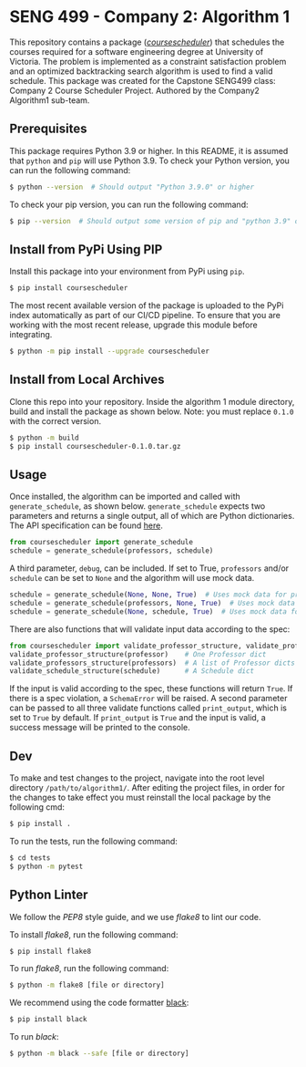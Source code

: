 # SENG 499 - Company 2: Algorithm 1 

This repository contains a package ([_coursescheduler_](https://pypi.org/project/coursescheduler/)) that schedules 
the courses required for a software engineering degree at University of Victoria. The problem is implemented as a 
constraint satisfaction problem and an optimized backtracking search algorithm is used to find a valid schedule. 
This package was created for the Capstone SENG499 class: Company 2 Course Scheduler Project. 
Authored by the Company2 Algorithm1 sub-team.

## Prerequisites
This package requires Python 3.9 or higher. In this README, it is assumed that `python` and `pip` will use Python 3.9. 
To check your Python version, you can run the following command:
```bash
$ python --version  # Should output "Python 3.9.0" or higher
```
To check your pip version, you can run the following command:
```bash
$ pip --version  # Should output some version of pip and "python 3.9" or higher
```

## Install from PyPi Using PIP
Install this package into your environment from PyPi using `pip`.
```bash
$ pip install coursescheduler
```
The most recent available version of the package is uploaded to the PyPi index automatically as part of our CI/CD 
pipeline. To ensure that you are working with the most recent release, upgrade this module before integrating.
```bash
$ python -m pip install --upgrade coursescheduler
```

## Install from Local Archives
Clone this repo into your repository. Inside the algorithm 1 module directory,
build and install the package as shown below. Note: you must replace `0.1.0` with the correct version.
```bash
$ python -m build
$ pip install coursescheduler-0.1.0.tar.gz
```

## Usage
Once installed, the algorithm can be imported and called with `generate_schedule`, as shown below. `generate_schedule` 
expects two parameters and returns a single output, all of which are Python dictionaries. 
The API specification 
can be found [here](https://docs.google.com/document/d/163L7pv6w5Z38rUrl2EwRJq-A9ZLllCIO9uYbUkdxi2s/edit?usp=sharing).
```python
from coursescheduler import generate_schedule
schedule = generate_schedule(professors, schedule)
```

A third parameter, `debug`, can be included. If set to True, `professors` and/or `schedule` can be set to `None` and the algorithm will use mock data.
```python
schedule = generate_schedule(None, None, True)  # Uses mock data for professors and schedule
schedule = generate_schedule(professors, None, True)  # Uses mock data for schedule
schedule = generate_schedule(None, schedule, True)  # Uses mock data for professors
```

There are also functions that will validate input data according to the spec:
```python
from coursescheduler import validate_professor_structure, validate_professors_structure, validate_schedule_structure
validate_professor_structure(professor)    # One Professor dict
validate_professors_structure(professors)  # A list of Professor dicts
validate_schedule_structure(schedule)      # A Schedule dict
```
If the input is valid according to the spec, these functions will return `True`.
If there is a spec violation, a `SchemaError` will be raised. A second parameter can be passed to all three validate functions called `print_output`, which is set to `True` by default.
If `print_output` is `True` and the input is valid, a success message will be printed to the console.

## Dev
To make and test changes to the project, navigate into the root level directory 
`/path/to/algorithm1/`. After editing the project files, in order for the changes to take
effect you must reinstall the local package by the following cmd:
```bash
$ pip install . 
```
To run the tests, run the following command:
```bash
$ cd tests
$ python -m pytest
```

## Python Linter
We follow the _PEP8_ style guide, and we use _flake8_ to lint our code.

To install _flake8_, run the following command:
```bash
$ pip install flake8
```
To run _flake8_, run the following command:
```bash
$ python -m flake8 [file or directory]
```

We recommend using the code formatter [black](https://black.readthedocs.io/en/stable/index.html):
```bash
$ pip install black
```
To run _black_:
```bash
$ python -m black --safe [file or directory]
```
